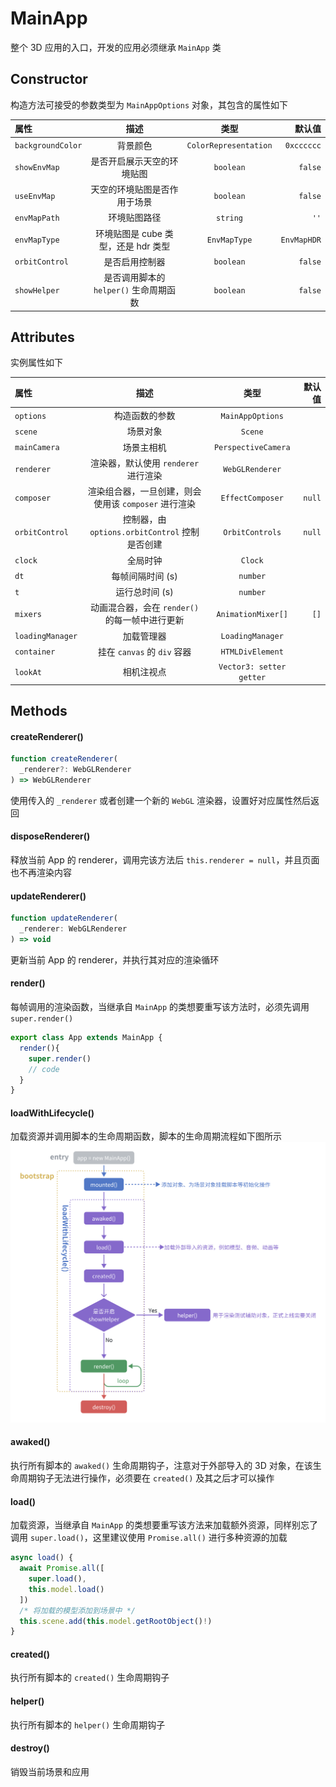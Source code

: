 # MainApp

整个 3D 应用的入口，开发的应用必须继承 `MainApp` 类

## Constructor

构造方法可接受的参数类型为 `MainAppOptions` 对象，其包含的属性如下

| 属性 | 描述 | 类型 |	默认值 |
|:--------|:---------:|:---------:|--------:|
| `backgroundColor` | 背景颜色 | `ColorRepresentation` | `0xcccccc` |
| `showEnvMap` | 是否开启展示天空的环境贴图 | `boolean` | `false` |
| `useEnvMap` | 天空的环境贴图是否作用于场景 | `boolean` | `false` |
| `envMapPath` | 环境贴图路径 | `string` | `''` |
| `envMapType` | 环境贴图是 cube 类型，还是 hdr 类型 | `EnvMapType` | `EnvMapHDR` |
| `orbitControl` | 是否启用控制器 | `boolean` | `false` |
| `showHelper` | 是否调用脚本的 `helper()` 生命周期函数 | `boolean` | `false` |

## Attributes 

实例属性如下

| 属性 | 描述 | 类型 |	默认值 |
|:--------|:---------:|:---------:|--------:|
| `options` | 构造函数的参数 | `MainAppOptions` ||
| `scene` | 场景对象 | `Scene` ||
| `mainCamera` | 场景主相机 | `PerspectiveCamera` ||
| `renderer` | 渲染器，默认使用 `renderer` 进行渲染 | `WebGLRenderer` ||
| `composer` | 渲染组合器，一旦创建，则会使用该 `composer` 进行渲染 | `EffectComposer` | `null` |
| `orbitControl` | 控制器，由 `options.orbitControl` 控制是否创建 | `OrbitControls` | `null` |
| `clock` | 全局时钟 | `Clock` ||
| `dt` | 每帧间隔时间 (s) | `number` ||
| `t` | 运行总时间 (s) | `number` ||
| `mixers` | 动画混合器，会在 `render()` 的每一帧中进行更新 | `AnimationMixer[]` | `[]` |
| `loadingManager` | 加载管理器 | `LoadingManager` ||
| `container` | 挂在 `canvas` 的 `div` 容器 | `HTMLDivElement` ||
| `lookAt` | 相机注视点 | `Vector3: setter getter` ||

## Methods

#### createRenderer()

```typescript
function createRenderer(
  _renderer?: WebGLRenderer
) => WebGLRenderer
```

使用传入的 `_renderer` 或者创建一个新的 `WebGL` 渲染器，设置好对应属性然后返回

#### disposeRenderer()

释放当前 App 的 renderer，调用完该方法后 `this.renderer = null`，并且页面也不再渲染内容

#### updateRenderer()

```typescript
function updateRenderer(
  _renderer: WebGLRenderer
) => void
```

更新当前 App 的 renderer，并执行其对应的渲染循环

#### render()

每帧调用的渲染函数，当继承自 `MainApp` 的类想要重写该方法时，必须先调用 `super.render()`

```typescript
export class App extends MainApp {
  render(){
    super.render()
    // code
  }
}
```

#### loadWithLifecycle()

加载资源并调用脚本的生命周期函数，脚本的生命周期流程如下图所示
![LifeCycle](./images/life-cycle.png)

#### awaked()

执行所有脚本的 `awaked()` 生命周期钩子，注意对于外部导入的 3D 对象，在该生命周期钩子无法进行操作，必须要在 `created()` 及其之后才可以操作

#### load()

加载资源，当继承自 `MainApp` 的类想要重写该方法来加载额外资源，同样别忘了调用 `super.load()`，这里建议使用 `Promise.all()` 进行多种资源的加载

```typescript
async load() {
  await Promise.all([
    super.load(),
    this.model.load()
  ])
  /* 将加载的模型添加到场景中 */
  this.scene.add(this.model.getRootObject()!)
}
```

#### created()

执行所有脚本的 `created()` 生命周期钩子 

#### helper()

执行所有脚本的 `helper()` 生命周期钩子 

#### destroy()

销毁当前场景和应用